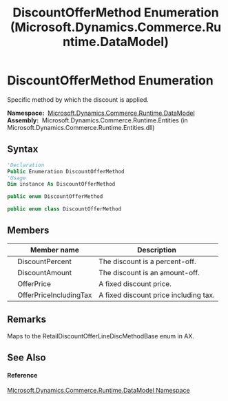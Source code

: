 ﻿---
title: DiscountOfferMethod Enumeration (Microsoft.Dynamics.Commerce.Runtime.DataModel)
TOCTitle: DiscountOfferMethod Enumeration
ms:assetid: T:Microsoft.Dynamics.Commerce.Runtime.DataModel.DiscountOfferMethod
ms:mtpsurl: https://technet.microsoft.com/en-us/library/microsoft.dynamics.commerce.runtime.datamodel.discountoffermethod(v=AX.60)
ms:contentKeyID: 49836738
ms.date: 05/18/2015
mtps_version: v=AX.60
f1_keywords:
- Microsoft.Dynamics.Commerce.Runtime.DataModel.DiscountOfferMethod
- Microsoft.Dynamics.Commerce.Runtime.DataModel.DiscountOfferMethod.DiscountAmount
- Microsoft.Dynamics.Commerce.Runtime.DataModel.DiscountOfferMethod.DiscountPercent
- Microsoft.Dynamics.Commerce.Runtime.DataModel.DiscountOfferMethod.OfferPrice
- Microsoft.Dynamics.Commerce.Runtime.DataModel.DiscountOfferMethod.OfferPriceIncludingTax
dev_langs:
- CSharp
- C++
- VB
---

# DiscountOfferMethod Enumeration

Specific method by which the discount is applied.

**Namespace:**  [Microsoft.Dynamics.Commerce.Runtime.DataModel](microsoft-dynamics-commerce-runtime-datamodel-namespace.md)  
**Assembly:**  Microsoft.Dynamics.Commerce.Runtime.Entities (in Microsoft.Dynamics.Commerce.Runtime.Entities.dll)

## Syntax

``` vb
'Declaration
Public Enumeration DiscountOfferMethod
'Usage
Dim instance As DiscountOfferMethod
```

``` csharp
public enum DiscountOfferMethod
```

``` c++
public enum class DiscountOfferMethod
```

## Members

<table>
<thead>
<tr class="header">
<th></th>
<th>Member name</th>
<th>Description</th>
</tr>
</thead>
<tbody>
<tr class="odd">
<td></td>
<td>DiscountPercent</td>
<td>The discount is a percent-off.</td>
</tr>
<tr class="even">
<td></td>
<td>DiscountAmount</td>
<td>The discount is an amount-off.</td>
</tr>
<tr class="odd">
<td></td>
<td>OfferPrice</td>
<td>A fixed discount price.</td>
</tr>
<tr class="even">
<td></td>
<td>OfferPriceIncludingTax</td>
<td>A fixed discount price including tax.</td>
</tr>
</tbody>
</table>


## Remarks

Maps to the RetailDiscountOfferLineDiscMethodBase enum in AX.

## See Also

#### Reference

[Microsoft.Dynamics.Commerce.Runtime.DataModel Namespace](microsoft-dynamics-commerce-runtime-datamodel-namespace.md)

